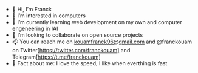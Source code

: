 - 👋 Hi, I’m Franck
- 👀 I’m interested in computers
- 🌱 I’m currently learning web development on my own and computer engeneering in IAI
- 💞️ I’m looking to collaborate on open source projects
- 📫 You can reach me on kouamfranck96@gmail.com and @franckouam on Twitter[https://twitter.com/franckouam] and Telegram[https://t.me/franckouam]
- 💫 Fact about me: I love the speed, I like when everthing is fast

<!---
kofra-jg/kofra-jg is a ✨ special ✨ repository because its `README.md` (this file) appears on your GitHub profile.
You can click the Preview link to take a look at your changes.
--->
